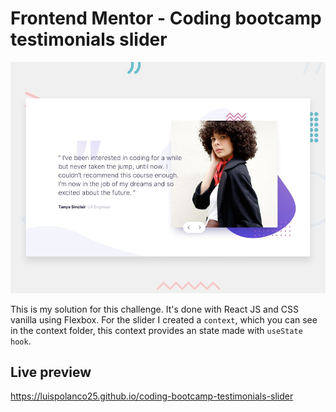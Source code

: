 # Frontend Mentor - Coding bootcamp testimonials slider

![Design preview for the Fylo landing page with two column layout challenge](./src/design/desktop-preview.jpg)

This is my solution for this challenge. It's done with React JS and CSS vanilla using Flexbox. For the slider I created a `context`, which you can see in the context folder, this context provides an state made with `useState hook`.

## Live preview 

https://luispolanco25.github.io/coding-bootcamp-testimonials-slider 